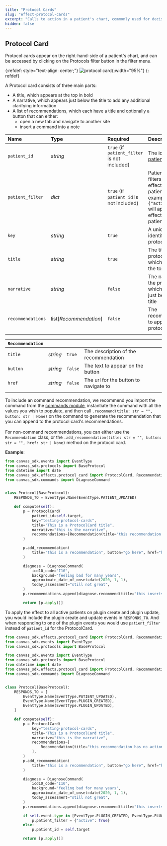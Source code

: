 ```yaml
---
title: "Protocol Cards"
slug: "effect-protocol-cards"
excerpt: "Calls to action in a patient's chart, commonly used for decision support intervention."
hidden: false
---
```


## Protocol Card

Protocol cards appear on the right-hand-side of a patient's chart, and can be accessed by clicking on the Protocols filter button in the filter menu.

{:refdef: style="text-align: center;"}
![protocol card](/assets/images/protocol-card.png){:width="95%"}
{: refdef}

A Protocol card consists of three main parts:

- A title, which appears at the top in bold
- A narrative, which appears just below the title to add any additional clarifying information
- A list of recommendations, which each have a title and optionally a button that can either:
  - open a new tab and navigate to another site
  - insert a command into a note

| Name              | Type                   | Required                                     | Description                                                                                                                                        |
| :---------------- | :--------------------- | :------------------------------------------- | :------------------------------------------------------------------------------------------------------------------------------------------------- |
| `patient_id`      | _string_               | `true` (if `patient_filter` is not included) | The id of the [patient](/sdk/data-patient/)                                                                                                        |
| `patient_filter`  | _dict_                 | `true` (if `patient_id` is not included)     | Patient queryset filters to apply the effect to multiple patients. For example, `{"active": True}` will apply to the effect to all active patients |
| `key`             | _string_               | `true`                                       | A unique identifier for the protocol card                                                                                                          |
| `title`           | _string_               | `true`                                       | The title for the protocol card, which appears at the top in bold                                                                                  |
| `narrative`       | _string_               | `false`                                      | The narrative for the protocol card, which appears just below the title                                                                            |
| `recommendations` | list[_Recommendation_] | `false`                                      | The recommendations to appear in the protocol card                                                                                                 |
|                   |                        |                                              |                                                                                                                                                    |

| `Recommendation` |          |         |                                       |
| :--------------- | :------- | :------ | :------------------------------------ |
| `title`          | _string_ | `true`  | The description of the recommendation |
| `button`         | _string_ | `false` | The text to appear on the button      |
| `href`           | _string_ | `false` | The url for the button to navigate to |
|                  |          |         |                                       |

To include an command recommendation, we recommend you import the command from the [commands module](/sdk/commands/), instantiate the command with all the values you wish to populate, and then call `.recommend(title: str = "", button: str | None)` on the command to generate the recommendation that you can append to the protocol card's recommendations.
</br>
</br>
For non-command recommendations, you can either use the `Recommendation` class, or the `.add_recommendation(title: str = "", button: str = "", href: str | None)` method on the protocol card.

**Example**:

```python
from canvas_sdk.events import EventType
from canvas_sdk.protocols import BaseProtocol
from datetime import date
from canvas_sdk.effects.protocol_card import ProtocolCard, Recommendation
from canvas_sdk.commands import DiagnoseCommand


class Protocol(BaseProtocol):
    RESPONDS_TO = EventType.Name(EventType.PATIENT_UPDATED)

    def compute(self):
        p = ProtocolCard(
            patient_id=self.target,
            key="testing-protocol-cards",
            title="This is a ProtocolCard title",
            narrative="this is the narrative",
            recommendations=[Recommendation(title="this recommendation has no action, just words!")]
        )

        p.add_recommendation(
            title="this is a recommendation", button="go here", href="https://canvasmedical.com/"
        )

        diagnose = DiagnoseCommand(
            icd10_code="I10",
            background="feeling bad for many years",
            approximate_date_of_onset=date(2020, 1, 1),
            today_assessment="still not great",
        )
        p.recommendations.append(diagnose.recommend(title="this inserts a diagnose command"))

        return [p.apply()]

```

To apply the effect to all active patients on plugin create and plugin update, you would include the plugin create and update events in `RESPONDS_TO`. And when responding to one of the plugin events you would use `patient_filter` instead of `patient_id` for the ProtocolCard.

```python
from canvas_sdk.effects.protocol_card import ProtocolCard, Recommendation
from canvas_sdk.events import EventType
from canvas_sdk.protocols import BaseProtocol

from canvas_sdk.events import EventType
from canvas_sdk.protocols import BaseProtocol
from datetime import date
from canvas_sdk.effects.protocol_card import ProtocolCard, Recommendation
from canvas_sdk.commands import DiagnoseCommand


class Protocol(BaseProtocol):
    RESPONDS_TO = [
        EventType.Name(EventType.PATIENT_UPDATED),
        EventType.Name(EventType.PLUGIN_CREATED),
        EventType.Name(EventType.PLUGIN_UPDATED),
    ]

    def compute(self):
        p = ProtocolCard(
            key="testing-protocol-cards",
            title="This is a ProtocolCard title",
            narrative="this is the narrative",
            recommendations=[
                Recommendation(title="this recommendation has no action, just words!")
            ],
        )
        p.add_recommendation(
            title="this is a recommendation", button="go here", href="https://canvasmedical.com/"
        )

        diagnose = DiagnoseCommand(
            icd10_code="I10",
            background="feeling bad for many years",
            approximate_date_of_onset=date(2020, 1, 1),
            today_assessment="still not great",
        )
        p.recommendations.append(diagnose.recommend(title="this inserts a diagnose command"))

        if self.event.type in [EventType.PLUGIN_CREATED, EventType.PLUGIN_UPDATED]:
            p.patient_filter = {"active": True}
        else:
            p.patient_id = self.target

        return [p.apply()]

```

<br/>
<br/>
<br/>
